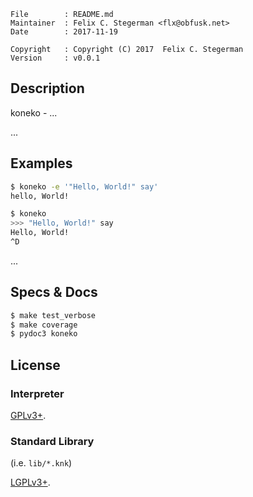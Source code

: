 <!-- {{{1 -->

    File        : README.md
    Maintainer  : Felix C. Stegerman <flx@obfusk.net>
    Date        : 2017-11-19

    Copyright   : Copyright (C) 2017  Felix C. Stegerman
    Version     : v0.0.1

<!-- }}}1 -->

<!--
[![PyPI version](https://badge.fury.io/py/koneko.svg)](https://badge.fury.io/py/koneko)
[![Build Status](https://travis-ci.org/obfusk/koneko.png)](https://travis-ci.org/obfusk/koneko)
-->

## Description

koneko - ...

...

## Examples

```bash
$ koneko -e '"Hello, World!" say'
hello, World!
```

```bash
$ koneko
>>> "Hello, World!" say
Hello, World!
^D
```

...

## Specs & Docs

```bash
$ make test_verbose
$ make coverage
$ pydoc3 koneko
```

## License

### Interpreter

[GPLv3+](https://www.gnu.org/licenses/gpl-3.0.html).

### Standard Library

(i.e. `lib/*.knk`)

[LGPLv3+](https://www.gnu.org/licenses/lgpl-3.0.html).

<!-- vim: set tw=70 sw=2 sts=2 et fdm=marker : -->

